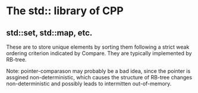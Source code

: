 # The std:: library of CPP

## std::set, std::map, etc.

These are to store unique elements by sorting them following a strict weak
ordering criterion indicated by Compare. They are typically implemented by
RB-tree.

Note: pointer-comparason may probably be a bad idea, since the pointer is
assgined non-deterministic, which causes the structure of RB-tree changes
non-deterministic and possibly leads to intermitten out-of-memory.
